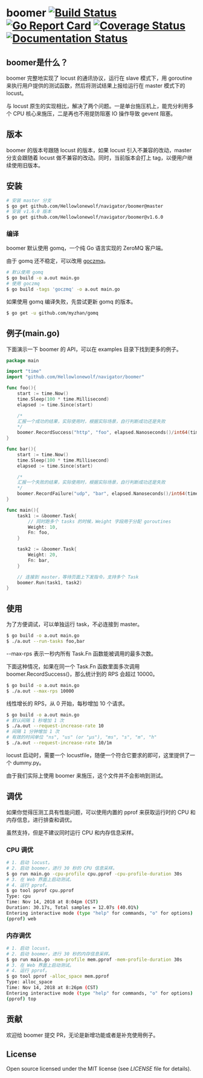 # boomer [![Build Status](https://github.com/Hellowlonewolf/navigator/boomer/actions/workflows/unittest.yml/badge.svg)](https://github.com/Hellowlonewolf/navigator/boomer/actions) [![Go Report Card](https://goreportcard.com/badge/github.com/Hellowlonewolf/navigator/boomer)](https://goreportcard.com/report/github.com/Hellowlonewolf/navigator/boomer) [![Coverage Status](https://codecov.io/gh/myzhan/boomer/branch/master/graph/badge.svg)](https://codecov.io/gh/myzhan/boomer) [![Documentation Status](https://readthedocs.org/projects/boomer/badge/?version=latest)](https://boomer.readthedocs.io/en/latest/?badge=latest)

## boomer是什么？

boomer 完整地实现了 locust 的通讯协议，运行在 slave 模式下，用 goroutine 来执行用户提供的测试函数，然后将测试结果上报给运行在 master 模式下的 locust。

与 locust 原生的实现相比，解决了两个问题。一是单台施压机上，能充分利用多个 CPU 核心来施压，二是再也不用提防阻塞 IO 操作导致 gevent 阻塞。

## 版本

boomer 的版本号跟随 locust 的版本，如果 locust 引入不兼容的改动，master 分支会跟随着 locust 做不兼容的改动。同时，当前版本会打上 tag，以便用户继续使用旧版本。

## 安装

```bash
# 安装 master 分支
$ go get github.com/Hellowlonewolf/navigator/boomer@master
# 安装 v1.6.0 版本
$ go get github.com/Hellowlonewolf/navigator/boomer@v1.6.0
```

### 编译
boomer 默认使用 gomq，一个纯 Go 语言实现的 ZeroMQ 客户端。

由于 gomq 还不稳定，可以改用 [goczmq](https://github.com/zeromq/goczmq)。

```bash
# 默认使用 gomq
$ go build -o a.out main.go
# 使用 goczmq
$ go build -tags 'goczmq' -o a.out main.go
```

如果使用 gomq 编译失败，先尝试更新 gomq 的版本。

```bash
$ go get -u github.com/myzhan/gomq
```

## 例子(main.go)
下面演示一下 boomer 的 API，可以在 examples 目录下找到更多的例子。

```go
package main

import "time"
import "github.com/Hellowlonewolf/navigator/boomer"

func foo(){
    start := time.Now()
    time.Sleep(100 * time.Millisecond)
    elapsed := time.Since(start)

    /*
    汇报一个成功的结果，实际使用时，根据实际场景，自行判断成功还是失败
    */
    boomer.RecordSuccess("http", "foo", elapsed.Nanoseconds()/int64(time.Millisecond), int64(10))
}

func bar(){
    start := time.Now()
    time.Sleep(100 * time.Millisecond)
    elapsed := time.Since(start)

    /*
    汇报一个失败的结果，实际使用时，根据实际场景，自行判断成功还是失败
    */
    boomer.RecordFailure("udp", "bar", elapsed.Nanoseconds()/int64(time.Millisecond), "udp error")
}

func main(){
    task1 := &boomer.Task{
        // 同时跑多个 tasks 的时候，Weight 字段用于分配 goroutines
        Weight: 10,
        Fn: foo,
    }

    task2 := &boomer.Task{
        Weight: 20,
        Fn: bar,
    }

    // 连接到 master，等待页面上下发指令，支持多个 Task
    boomer.Run(task1, task2)
}
```

## 使用

为了方便调试，可以单独运行 task，不必连接到 master。

```bash
$ go build -o a.out main.go
$ ./a.out --run-tasks foo,bar
```

--max-rps 表示一秒内所有 Task.Fn 函数能被调用的最多次数。

下面这种情况，如果在同一个 Task.Fn 函数里面多次调用 boomer.RecordSuccess()，那么统计到的 RPS 会超过 10000。

```bash
$ go build -o a.out main.go
$ ./a.out --max-rps 10000
```

线性增长的 RPS，从 0 开始，每秒增加 10 个请求。

```bash
$ go build -o a.out main.go
# 默认间隔 1 秒增加 1 次
$ ./a.out --request-increase-rate 10
# 间隔 1 分钟增加 1 次
# 有效的时间单位 "ns", "us" (or "µs"), "ms", "s", "m", "h"
$ ./a.out --request-increase-rate 10/1m
```

locust 启动时，需要一个 locustfile，随便一个符合它要求的即可，这里提供了一个 dummy.py。

由于我们实际上使用 boomer 来施压，这个文件并不会影响到测试。

## 调优

如果你觉得压测工具有性能问题，可以使用内置的 pprof 来获取运行时的 CPU 和内存信息，进行排查和调优。

虽然支持，但是不建议同时运行 CPU 和内存信息采样。

### CPU 调优

```bash
# 1. 启动 locust。
# 2. 启动 boomer，进行 30 秒的 CPU 信息采样。
$ go run main.go -cpu-profile cpu.pprof -cpu-profile-duration 30s
# 3. 在 Web 界面上启动测试。
# 4. 运行 pprof。
$ go tool pprof cpu.pprof
Type: cpu
Time: Nov 14, 2018 at 8:04pm (CST)
Duration: 30.17s, Total samples = 12.07s (40.01%)
Entering interactive mode (type "help" for commands, "o" for options)
(pprof) web
```

### 内存调优

```bash
# 1. 启动 locust。
# 2. 启动 boomer，进行 30 秒的内存信息采样。
$ go run main.go -mem-profile mem.pprof -mem-profile-duration 30s
# 3. 在 Web 界面上启动测试。
# 4. 运行 pprof。
$ go tool pprof -alloc_space mem.pprof
Type: alloc_space
Time: Nov 14, 2018 at 8:26pm (CST)
Entering interactive mode (type "help" for commands, "o" for options)
(pprof) top
```

## 贡献

欢迎给 boomer 提交 PR，无论是新增功能或者是补充使用例子。

## License

Open source licensed under the MIT license (see _LICENSE_ file for details).
